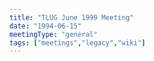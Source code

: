 ```yaml
---
title: "TLUG June 1999 Meeting"
date: "1994-06-15"
meetingType: "general"
tags: ["meetings","legacy","wiki"]
---
```


